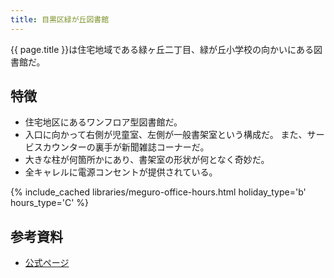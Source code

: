```yaml
---
title: 目黒区緑が丘図書館
---
```


{{ page.title }}は住宅地域である緑ヶ丘二丁目、緑が丘小学校の向かいにある図書館だ。

## 特徴

* 住宅地区にあるワンフロア型図書館だ。
* 入口に向かって右側が児童室、左側が一般書架室という構成だ。
  また、サービスカウンターの裏手が新聞雑誌コーナーだ。
* 大きな柱が何箇所かにあり、書架室の形状が何となく奇妙だ。
* 全キャレルに電源コンセントが提供されている。

{% include_cached libraries/meguro-office-hours.html holiday_type='b' hours_type='C' %}

## 参考資料

* [公式ページ](http://www.meguro-library.jp/locations/midorigaoka-loc/)
